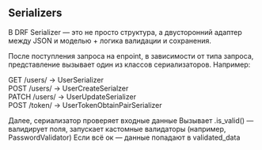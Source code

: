 ## Serializers   
В DRF Serializer — это не просто структура, а двусторонний адаптер между JSON и моделью + логика валидации и сохранения.  

После поступления запроса на enpoint, в зависимости от типа запроса, представление вызывает один из классов сериализаторов. Например:  
  
GET /users/     -> UserSerializer     
POST /users/    -> UserCreateSerialzer   
PATCH /users/   -> UserUpdateSerializer  
POST /token/    -> UserTokenObtainPairSerializer   

Далее, сериализатор проверяет входные данные
Вызывает .is_valid() — валидирует поля, запускает кастомные валидаторы (например, PasswordValidator)
Если всё ок — данные попадают в validated_data

